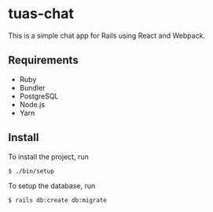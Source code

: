 # tuas-chat

This is a simple chat app for Rails using React and Webpack.

## Requirements

* Ruby
* Bundler
* PostgreSQL
* Node.js
* Yarn

## Install

To install the project, run

    $ ./bin/setup

To setup the database, run

    $ rails db:create db:migrate
